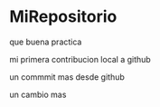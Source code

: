 # MiRepositorio
que buena practica


mi primera contribucion local a github

un commmit mas desde github

un cambio mas
